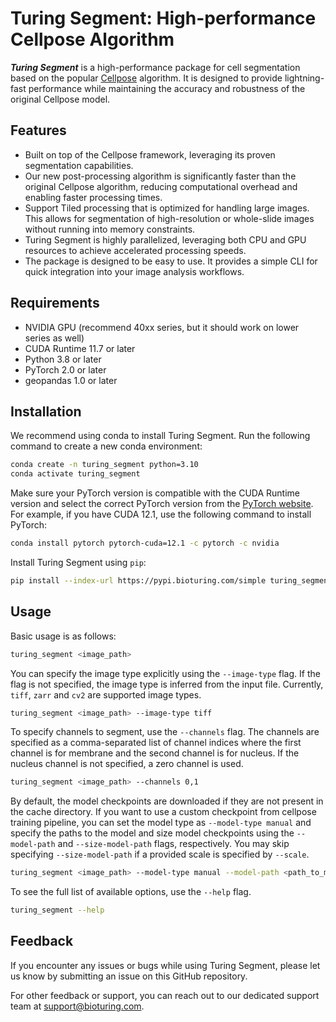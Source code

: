 # Turing Segment: High-performance Cellpose Algorithm

***Turing Segment*** is a high-performance package for cell segmentation based on the popular [Cellpose](https://github.com/MouseLand/cellpose) algorithm. It is designed to provide lightning-fast performance while maintaining the accuracy and robustness of the original Cellpose model.

## Features
- Built on top of the Cellpose framework, leveraging its proven segmentation capabilities.
- Our new post-processing algorithm is significantly faster than the original Cellpose algorithm, reducing computational overhead and enabling faster processing times.
- Support Tiled processing that is optimized for handling large images. This allows for segmentation of high-resolution or whole-slide images without running into memory constraints.
- Turing Segment is highly parallelized, leveraging both CPU and GPU resources to achieve accelerated processing speeds.
- The package is designed to be easy to use. It provides a simple CLI for quick integration into your image analysis workflows.

## Requirements
- NVIDIA GPU (recommend 40xx series, but it should work on lower series as well)
- CUDA Runtime 11.7 or later
- Python 3.8 or later
- PyTorch 2.0 or later
- geopandas 1.0 or later

## Installation

We recommend using conda to install Turing Segment. Run the following command to create a new conda environment:

```bash
conda create -n turing_segment python=3.10
conda activate turing_segment
```

Make sure your PyTorch version is compatible with the CUDA Runtime version and select the correct PyTorch version from the [PyTorch website](https://pytorch.org/get-started/locally/). For example, if you have CUDA 12.1, use the following command to install PyTorch:

```bash
conda install pytorch pytorch-cuda=12.1 -c pytorch -c nvidia
```

Install Turing Segment using `pip`:

```bash
pip install --index-url https://pypi.bioturing.com/simple turing_segment
```

## Usage

Basic usage is as follows:

```bash
turing_segment <image_path>
```

You can specify the image type explicitly using the `--image-type` flag. If the flag is not specified, the image type is inferred from the input file. Currently, `tiff`, `zarr` and `cv2` are supported image types.

```bash
turing_segment <image_path> --image-type tiff
```

To specify channels to segment, use the `--channels` flag. The channels are specified as a comma-separated list of channel indices where the first channel is for membrane and the second channel is for nucleus. If the nucleus channel is not specified, a zero channel is used.

```bash
turing_segment <image_path> --channels 0,1
```

By default, the model checkpoints are downloaded if they are not present in the cache directory. If you want to use a custom checkpoint from cellpose training pipeline, you can set the model type as `--model-type manual` and specify the paths to the model and size model checkpoints using the `--model-path` and `--size-model-path` flags, respectively. You may skip specifying `--size-model-path` if a provided scale is specified by ``--scale``.

```bash
turing_segment <image_path> --model-type manual --model-path <path_to_model_checkpoint> --size-model-path <path_to_size_model_checkpoint>
```

To see the full list of available options, use the `--help` flag.

```bash
turing_segment --help
```

## Feedback

If you encounter any issues or bugs while using Turing Segment, please let us know by submitting an issue on this GitHub repository.

For other feedback or support, you can reach out to our dedicated support team at [support@bioturing.com](mailto:support@bioturing.com).


